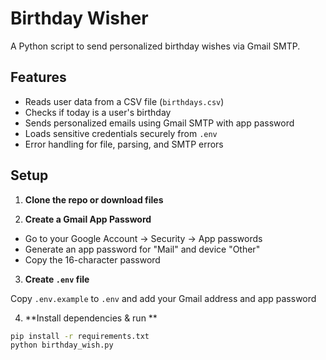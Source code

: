# Birthday Wisher

A Python script to send personalized birthday wishes via Gmail SMTP.

## Features

- Reads user data from a CSV file (`birthdays.csv`)
- Checks if today is a user's birthday
- Sends personalized emails using Gmail SMTP with app password
- Loads sensitive credentials securely from `.env`
- Error handling for file, parsing, and SMTP errors

## Setup

1. **Clone the repo or download files**

2. **Create a Gmail App Password**

- Go to your Google Account -> Security -> App passwords
- Generate an app password for "Mail" and device "Other"
- Copy the 16-character password

3. **Create `.env` file**

Copy `.env.example` to `.env` and add your Gmail address and app password

4. **Install dependencies & run **

```bash
pip install -r requirements.txt
python birthday_wish.py

